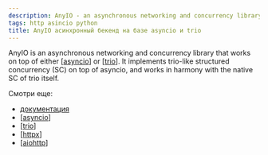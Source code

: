```yaml
---
description: AnyIO - an asynchronous networking and concurrency library
tags: http asincio python
title: AnyIO асинхронный бекенд на базе asyncio и trio
---
```

AnyIO is an asynchronous networking and concurrency library that works on top of either [[asyncio]] or [[trio]]. It implements trio-like structured concurrency (SC) on top of asyncio, and works in harmony with the native SC of trio itself.

Смотри еще:

- [документация](https://anyio.readthedocs.io/en/stable/)
- [[asyncio]]
- [[trio]]
- [[httpx]]
- [[aiohttp]]

[//begin]: # "Autogenerated link references for markdown compatibility"
[asyncio]: asyncio "Asyncio"
[trio]: trio "Trio асинхронный фреймворк"
[asyncio]: asyncio "Asyncio"
[trio]: trio "Trio асинхронный фреймворк"
[httpx]: httpx "httpx cинхронный и асинхронный http-клиент"
[aiohttp]: aiohttp "Aiohttp асинхронный клиент-свервер на python."
[//end]: # "Autogenerated link references"